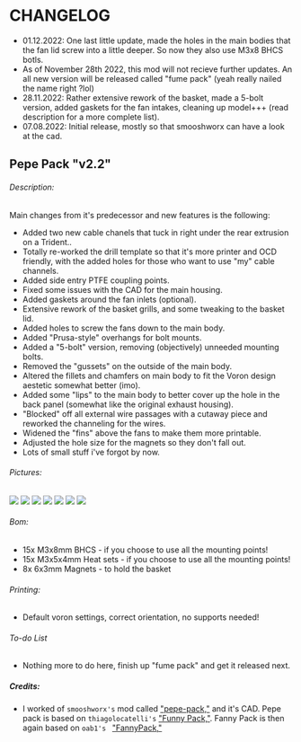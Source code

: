 # CHANGELOG
- 01.12.2022: One last little update, made the holes in the main bodies that the fan lid screw into a little deeper. So now they also use M3x8 BHCS botls. 
- As of November 28th 2022, this mod will not recieve further updates. An all new version will be released called "fume pack" (yeah really nailed the name right ?lol)
- 28.11.2022: Rather extensive rework of the basket, made a 5-bolt version, added gaskets for the fan intakes, cleaning up model+++ (read description for a more complete list).
- 07.08.2022: Initial release, mostly so that smooshworx can have a look at the cad.

## Pepe Pack "v2.2"

###### Description:
Main changes from it's predecessor and new features is the following:
- Added two new cable chanels that tuck in right under the rear extrusion on a Trident..
- Totally re-worked the drill template so that it's more printer and OCD friendly, with the added holes for those who want to use "my" cable channels.
- Added side entry PTFE coupling points.
- Fixed some issues with the CAD for the main housing.
- Added gaskets around the fan inlets (optional).
- Extensive rework of the basket grills, and some tweaking to the basket lid.
- Added holes to screw the fans down to the main body.
- Added "Prusa-style" overhangs for bolt mounts.
- Added a "5-bolt" version, removing (objectively) unneeded mounting bolts.
- Removed the "gussets" on the outside of the main body.
- Altered the fillets and chamfers on main body to fit the Voron design aestetic somewhat better (imo).
- Added some "lips" to the main body to better cover up the hole in the back panel (somewhat like the original exhaust housing).
- "Blocked" off all external wire passages with a cutaway piece and reworked the channeling for the wires.
- Widened the "fins" above the fans to make them more printable.
- Adjusted the hole size for the magnets so they don't fall out.
- Lots of small stuff i've forgot by now.


###### Pictures:
![](./pics/1.png)
![](./pics/2.png)
![](./pics/3.png)
![](./pics/4.png)
![](./pics/5.png)
![](./pics/6.png)
![](./pics/7.png)


###### Bom:
- 15x M3x8mm BHCS - if you choose to use all the mounting points!
- 15x M3x5x4mm Heat sets - if you choose to use all the mounting points!
- 8x 6x3mm Magnets - to hold the basket

###### Printing:
- Default voron settings, correct orientation, no supports needed!

###### To-do List
- Nothing more to do here, finish up "fume pack" and get it released next.

##### Credits:
- I worked of `smooshworx's` mod called ["pepe-pack,"](https://github.com/smooshworx/pepe-pack) and it's CAD. Pepe pack is based on `thiagolocatelli's` ["Funny Pack,"](https://github.com/3DPrintingMods/Voron/tree/master/Mods/funny_pack). Fanny Pack is then again based on `oab1's ` ["FannyPack,"](https://github.com/oab1/VoronMods/tree/main/v2.2%20Recirculating%20Filter)